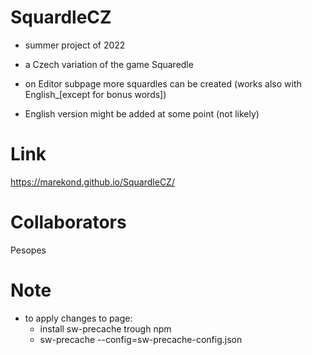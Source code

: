 # SquardleCZ
- summer project of 2022
- a Czech variation of the game Squaredle
- on Editor subpage more squardles can be created (works also with English_[except for bonus words])

- English version might be added at some point (not likely)

# Link
https://marekond.github.io/SquardleCZ/

# Collaborators
Pesopes

# Note
- to apply changes to page: 
	- install sw-precache trough npm
	- sw-precache --config=sw-precache-config.json
